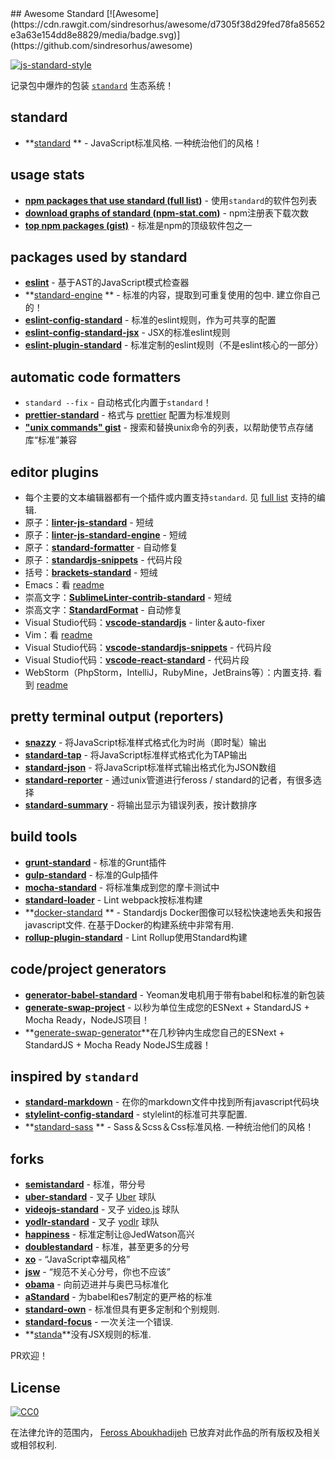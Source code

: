 <div class="github-widget" data-repo="standard/awesome-standard"></div>
## Awesome Standard [![Awesome](https://cdn.rawgit.com/sindresorhus/awesome/d7305f38d29fed78fa85652e3a63e154dd8e8829/media/badge.svg)](https://github.com/sindresorhus/awesome)

[![js-standard-style](https://cdn.rawgit.com/feross/standard/master/badge.svg)](https://github.com/feross/standard)

记录包中爆炸的包装 [`standard`](https://github.com/feross/standard) 生态系统！

## standard

- **[standard](https://www.npmjs.com/package/standard) **  -  JavaScript标准风格.  一种统治他们的风格！

## usage stats

- **[npm packages that use standard (full list)](https://github.com/feross/standard-packages/blob/master/all.json)**  - 使用`standard`的软件包列表
- **[download graphs of standard (npm-stat.com)](http://npm-stat.com/charts.html?package=standard&author=&from=&to=)**  -  npm注册表下载次数
- **[top npm packages (gist)](https://gist.github.com/feross/e0882df2fe673d6ce064)**  - 标准是npm的顶级软件包之一

## packages used by standard

- **[eslint](https://www.npmjs.com/package/eslint)**  - 基于AST的JavaScript模式检查器
- **[standard-engine](https://www.npmjs.com/package/standard-engine) **  - 标准的内容，提取到可重复使用的包中.  建立你自己的！
- **[eslint-config-standard](https://www.npmjs.com/package/eslint-config-standard)**  - 标准的eslint规则，作为可共享的配置
- **[eslint-config-standard-jsx](https://www.npmjs.com/package/eslint-config-standard-jsx)**  -  JSX的标准eslint规则
- **[eslint-plugin-standard](https://www.npmjs.com/package/eslint-plugin-standard)**  - 标准定制的eslint规则（不是eslint核心的一部分）

## automatic code formatters

- `standard --fix`  - 自动格式化内置于`standard`！
- **[prettier-standard](https://www.npmjs.com/package/prettier-standard)**  - 格式与 [prettier](https://github.com/prettier/prettier) 配置为标准规则
- **["unix commands" gist](https://gist.github.com/watson/453fc63cace521fcdadc)**  - 搜索和替换unix命令的列表，以帮助使节点存储库“标准”兼容

## editor plugins
  - 每个主要的文本编辑器都有一个插件或内置支持`standard`.  见 [full list](https://github.com/standard/standard#are-there-text-editor-plugins) 支持的编辑.
- 原子：**[linter-js-standard](https://atom.io/packages/linter-js-standard)**  - 短绒
- 原子：**[linter-js-standard-engine](https://atom.io/packages/linter-js-standard-engine)**  - 短绒
- 原子：**[standard-formatter](https://atom.io/packages/standard-formatter)**  - 自动修复
- 原子：**[standardjs-snippets](https://atom.io/packages/standardjs-snippets)**  - 代码片段
- 括号：**[brackets-standard](https://github.com/ishamf/brackets-standard/)**  - 短绒
-  Emacs：看 [readme](https://github.com/standard/standard#emacs)
- 崇高文字：**[SublimeLinter-contrib-standard](https://packagecontrol.io/packages/SublimeLinter-contrib-standard)**  - 短绒
- 崇高文字：**[StandardFormat](https://packagecontrol.io/packages/StandardFormat)**  - 自动修复
-  Visual Studio代码：**[vscode-standardjs](https://marketplace.visualstudio.com/items?itemName=chenxsan.vscode-standardjs)**  -  linter＆auto-fixer
-  Vim：看 [readme](https://github.com/standard/standard#vim)
-  Visual Studio代码：**[vscode-standardjs-snippets](https://marketplace.visualstudio.com/items?itemName=capaj.vscode-standardjs-snippets)**  - 代码片段
-  Visual Studio代码：**[vscode-react-standard](https://marketplace.visualstudio.com/items?itemName=TimonVS.ReactSnippetsStandard)**  - 代码片段
  -  WebStorm（PhpStorm，IntelliJ，RubyMine，JetBrains等）：内置支持.  看到 [readme](https://github.com/standard/standard#webstorm-phpstorm-intellij-rubymine-jetbrains-etc)

## pretty terminal output (reporters)

- **[snazzy](https://www.npmjs.com/package/snazzy)**  - 将JavaScript标准样式格式化为时尚（即时髦）输出
- **[standard-tap](https://www.npmjs.com/package/standard-tap)**  - 将JavaScript标准样式格式化为TAP输出
- **[standard-json](https://www.npmjs.com/package/standard-json)**  - 将JavaScript标准样式输出格式化为JSON数组
- **[standard-reporter](https://www.npmjs.com/package/standard-reporter)**  - 通过unix管道进行feross / standard的记者，有很多选择
- **[standard-summary](https://www.npmjs.com/package/standard-summary)**  - 将输出显示为错误列表，按计数排序

## build tools

- **[grunt-standard](https://www.npmjs.com/package/grunt-standard)**  - 标准的Grunt插件
- **[gulp-standard](https://www.npmjs.com/package/gulp-standard)**  - 标准的Gulp插件
- **[mocha-standard](https://www.npmjs.com/package/mocha-standard)**  - 将标准集成到您的摩卡测试中
- **[standard-loader](https://www.npmjs.com/package/standard-loader)**  -  Lint webpack按标准构建
- **[docker-standard](https://hub.docker.com/r/geniousphp/standard-js/) **  -  Standardjs Docker图像可以轻松快速地丢失和报告javascript文件.  在基于Docker的构建系统中非常有用.
- **[rollup-plugin-standard](https://www.npmjs.com/package/rollup-plugin-standard)**  -  Lint Rollup使用Standard构建

## code/project generators

- **[generator-babel-standard](https://www.npmjs.com/package/generator-babel-standard)**  -  Yeoman发电机用于带有babel和标准的新包装
- **[generate-swap-project](https://www.npmjs.com/package/generate-swap-project)**  - 以秒为单位生成您的ESNext + StandardJS + Mocha Ready，NodeJS项目！
- **[generate-swap-generator](https://www.npmjs.com/package/generate-swap-generator)**在几秒钟内生成您自己的ESNext + StandardJS + Mocha Ready NodeJS生成器！
## inspired by `standard`

- **[standard-markdown](https://www.npmjs.com/package/standard-markdown)**  - 在你的markdown文件中找到所有javascript代码块
- **[stylelint-config-standard](https://www.npmjs.com/package/stylelint-config-standard)**  -  stylelint的标准可共享配置.
- **[standard-sass](https://www.npmjs.com/package/standard-sass) **  -  Sass＆Scss＆Css标准风格.  一种统治他们的风格！

## forks

- **[semistandard](https://www.npmjs.com/package/semistandard)**  - 标准，带分号
- **[uber-standard](https://www.npmjs.com/package/uber-standard)**  - 叉子 [Uber](https://www.uber.com/) 球队
- **[videojs-standard](https://www.npmjs.com/package/videojs-standard)**  - 叉子 [video.js](https://github.com/videojs/video.js) 球队
- **[yodlr-standard](https://www.npmjs.com/package/yodlr-standard)**  - 叉子 [yodlr](https://getyodlr.com/home) 球队
- **[happiness](https://www.npmjs.com/package/happiness)**  - 标准定制让@JedWatson高兴
- **[doublestandard](https://www.npmjs.com/package/doublestandard)**  - 标准，甚至更多的分号
- **[xo](https://www.npmjs.com/package/xo)**  - “JavaScript幸福风格”
- **[jsw](https://www.npmjs.com/package/jsw)**  - “规范不关心分号，你也不应该”
- **[obama](https://www.npmjs.com/package/obama)**  - 向前迈进并与奥巴马标准化
- **[aStandard](https://npmjs.com/package/a-standard)**  - 为babel和es7制定的更严格的标准
- **[standard-own](https://npmjs.com/package/standard-own)**  - 标准但具有更多定制和个别规则.
- **[standard-focus](https://www.npmjs.com/package/standard-focus)**  - 一次关注一个错误.
- **[standa](https://www.npmjs.com/package/standa)**没有JSX规则的标准.

PR欢迎！

## License

[![CC0](https://i.creativecommons.org/p/zero/1.0/88x31.png)](http://creativecommons.org/publicdomain/zero/1.0/)

在法律允许的范围内， [Feross Aboukhadijeh](http://feross.org) 已放弃对此作品的所有版权及相关或相邻权利.
